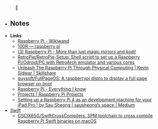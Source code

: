 > 🍓

- **Notes**
	- 
- **Links**
	- [Raspberry Pi - Wikiwand](https://www.wikiwand.com/en/Raspberry_Pi)
	- [100R — raspberry pi](https://100r.co/site/raspberry_pi.html)
	- [(3) Raspberry Pi - More than just magic mirrors and kodi!](https://www.reddit.com/r/raspberry_pi/)
	- [RetroPie/RetroPie-Setup: Shell script to set up a Raspberry Pi/Odroid/PC with RetroArch emulator and various cores](https://github.com/RetroPie/RetroPie-Setup)
	- [Unleash The Raspberry Pi Through Physical Computing | Kevin Sidwar | Skillshare](https://www.skillshare.com/classes/Unleash-The-Raspberry-Pi-Through-Physical-Computing/2109089069)
	- [guysoft/FullPageOS: A raspberrypi distro to display a full page browser on boot](https://github.com/guysoft/FullPageOS)
	- [Raspberry Pi - Everything I know](https://wiki.nikitavoloboev.xyz/hardware/raspberry-pi)
	- [Projects | Raspberry Pi Projects](https://projects.raspberrypi.org/en)
	- [Setting up a Raspberry Pi 4 as an development machine for your iPad Pro | by Sau Sheong | sausheong’s space | Medium](https://medium.com/sausheong/setting-up-a-raspberry-pi-4-as-an-development-machine-for-your-ipad-pro-3813f872fccc)
- *[Swift](../../Programming/Swift.md)*
	- [CSCIX65G/SwiftCrossCompilers: SPM toolchain to cross compile Raspberry Pi Swift binaries on macOS](https://github.com/CSCIX65G/SwiftCrossCompilers)


